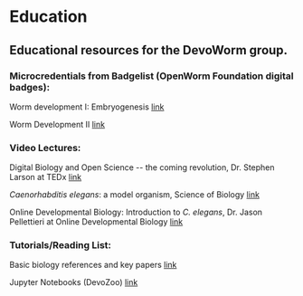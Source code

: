 # Education

## Educational resources for the DevoWorm group.  

### Microcredentials from Badgelist (OpenWorm Foundation digital badges):  

Worm development I: Embryogenesis   [link](https://www.badgelist.com/OpenWorm/Worm-Development-I-Embryogenesis)   

Worm Development II   [link](https://www.badgelist.com/OpenWorm/Worm-Development-II-Larval-Development)  

### Video Lectures:

Digital Biology and Open Science -- the coming revolution, Dr. Stephen Larson at TEDx  [link](https://www.youtube.com/watch?v=EKopW86CCJo)  

_Caenorhabditis elegans_: a model organism, Science of Biology  [link](https://www.youtube.com/watch?v=JmIWEkbCEd0)  

Online Developmental Biology: Introduction to _C. elegans_, Dr. Jason Pellettieri at Online Developmental Biology  [link](https://www.youtube.com/channel/UCsBEiPyjWjev4OE4t-Y_7WQ/about)  

### Tutorials/Reading List:  

Basic biology references and key papers   [link](https://github.com/devoworm/devoworm.github.io/blob/master/Basic-C.%20elegans-Biology-References.md)  

Jupyter Notebooks (DevoZoo)   [link](https://devoworm.github.io/)  
